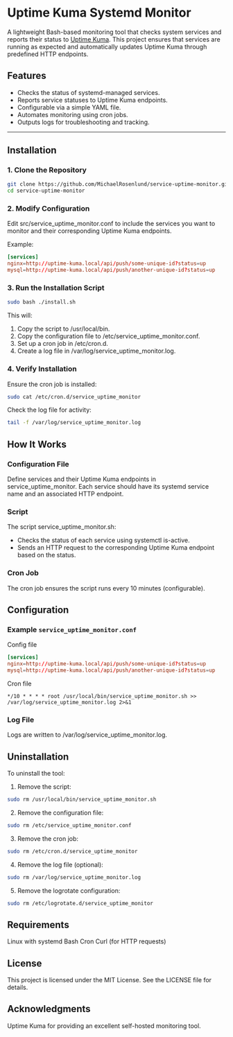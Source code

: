 # Uptime Kuma Systemd Monitor

A lightweight Bash-based monitoring tool that checks system services and reports their status to [Uptime Kuma](https://github.com/louislam/uptime-kuma). This project ensures that services are running as expected and automatically updates Uptime Kuma through predefined HTTP endpoints.

## Features

- Checks the status of systemd-managed services.
- Reports service statuses to Uptime Kuma endpoints.
- Configurable via a simple YAML file.
- Automates monitoring using cron jobs.
- Outputs logs for troubleshooting and tracking.

---

## Installation

### 1. Clone the Repository

```bash
git clone https://github.com/MichaelRosenlund/service-uptime-monitor.git
cd service-uptime-monitor
```

### 2. Modify Configuration

Edit src/service_uptime_monitor.conf to include the services you want to monitor and their corresponding Uptime Kuma endpoints.

Example:

```conf
[services]
nginx=http://uptime-kuma.local/api/push/some-unique-id?status=up
mysql=http://uptime-kuma.local/api/push/another-unique-id?status=up
```

### 3. Run the Installation Script

```bash
sudo bash ./install.sh
```

This will:

1. Copy the script to /usr/local/bin.
2. Copy the configuration file to /etc/service_uptime_monitor.conf.
3. Set up a cron job in /etc/cron.d.
4. Create a log file in /var/log/service_uptime_monitor.log.

### 4. Verify Installation

Ensure the cron job is installed:

```bash
sudo cat /etc/cron.d/service_uptime_monitor
```

Check the log file for activity:

```bash
tail -f /var/log/service_uptime_monitor.log
```

## How It Works

### Configuration File

Define services and their Uptime Kuma endpoints in service_uptime_monitor. Each service should have its systemd service name and an associated HTTP endpoint.

### Script

The script service_uptime_monitor.sh:

- Checks the status of each service using systemctl is-active.
- Sends an HTTP request to the corresponding Uptime Kuma endpoint based on the status.

### Cron Job

The cron job ensures the script runs every 10 minutes (configurable).

## Configuration

### Example `service_uptime_monitor.conf`

Config file

```conf
[services]
nginx=http://uptime-kuma.local/api/push/some-unique-id?status=up
mysql=http://uptime-kuma.local/api/push/another-unique-id?status=up
```

Cron file

```text
*/10 * * * * root /usr/local/bin/service_uptime_monitor.sh >> /var/log/service_uptime_monitor.log 2>&1
```

### Log File

Logs are written to /var/log/service_uptime_monitor.log.

## Uninstallation

To uninstall the tool:

1. Remove the script:

```bash
sudo rm /usr/local/bin/service_uptime_monitor.sh
```

2. Remove the configuration file:

```bash
sudo rm /etc/service_uptime_monitor.conf
```

3. Remove the cron job:

```bash
sudo rm /etc/cron.d/service_uptime_monitor
```

4. Remove the log file (optional):

```bash
sudo rm /var/log/service_uptime_monitor.log
```

5. Remove the logrotate configuration:

```bash
sudo rm /etc/logrotate.d/service_uptime_monitor
```

## Requirements

Linux with systemd
Bash
Cron
Curl (for HTTP requests)

## License

This project is licensed under the MIT License. See the LICENSE file for details.

## Acknowledgments

Uptime Kuma for providing an excellent self-hosted monitoring tool.
